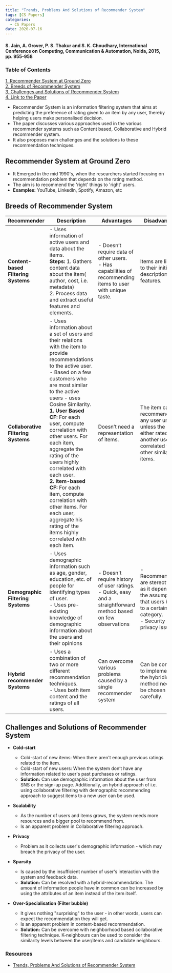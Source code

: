 ```yaml
---
title: "Trends, Problems And Solutions of Recommender System"
tags: [CS Papers]
categories:
  - CS Papers
date: 2020-07-16
---
```


#### S. Jain, A. Grover, P. S. Thakur and S. K. Choudhary, International Conference on Computing, Communication & Automation, Noida, 2015, pp. 955-958


### Table of Contents
[1. Recommender System at Ground Zero](#recommender-system-at-ground-zero)   
[2. Breeds of Recommender System](#breeds-of-recommender-system)  
[3. Challenges and Solutions of Recommender System](#challenges-and-solutions-of-recommender-system)   
[4. Link to the Paper](https://ieeexplore.ieee.org/document/7148534)



- Recommender System is an information filtering system that aims at predicting the preference of rating given to an item by any user, thereby helping users make personalised decision.
- The paper discusses various approaches used in the various recommender systems such as Content based, Collaborative and Hybrid recommender system.   
- It also proposes main challenges and the solutions to these recommendation techniques.


## Recommender System at Ground Zero
- It Emerged in the mid 1990's, when the researchers started focusing on recommendation problem that depends on the rating method.
- The aim is to recommend the 'right' things to  'right' users.
- **Examples:** YouTube, LinkedIn, Spotify, Amazon, etc


## Breeds of Recommender System

| Recommender                         | Description | Advantages | Disadvantages |   
| -----------                         | ------------------ | ----------- | ----------- |  
| **Content-based Filtering Systems** | - Uses information of active users and data about the items. <br> **Steps:** 1. Gathers content data about the item( author, cost, i.e. metadata)<br>2. Process data and extract useful features and elements. | - Doesn’t require data of other users.  <br> - Has capabilities of recommending items to user with unique taste. | Items are limited to their initial descriptions or features. |
| **Collaborative Filtering Systems** | - Uses information about a set of users and their relations with the item to provide recommendations to the active user. <br> - Based on a few customers who are most similar to the active users - uses Cosine Similarity. <br> **1. User Based CF:** For each user, compute correlation with other users. For each item, aggregate the rating of the users highly correlated with each user. <br> **2. Item-based CF:** For each item, compute correlation with other items. For each user, aggregate his rating of the items highly correlated with each item. | Doesn’t need a representation of items. | The item can’t be recommended to any user until and unless the item is either rated by another user(s) or correlated with other similar items.|
| **Demographic Filtering Systems**   | - Uses demographic information such as age, gender, education, etc. of people for identifying types of user. <br> - Uses pre-existing knowledge of demographic information about the users and their opinions | - Doesn't require history of user ratings. <br> - Quick, easy and a straightforward method based on few observations | - Recommendations are stereotypical, as it depends on the assumption that users belong to a certain category. <br> - Security and privacy issues. |
| **Hybrid recommender Systems**      | - Uses a combination of two or more different recommendation techniques. <br> - Uses both item content and the ratings of all users. | Can overcome various problems caused by a single recommender system | Can be complex to implement as the hybridisation method needs to be chosen carefully. |



## Challenges and Solutions of Recommender System
- **Cold-start**
  - Cold-start of new items: When there aren't enough previous ratings related to the item.
  - Cold-start of new users: When the system don’t have any information related to user's past purchases or ratings.
  - **Solution:** Can use demographic information about the user from SNS or the sign-up page. Additionally, an hybrid approach of i.e. using collaborative filtering with demographic recommending approach to suggest items to a new user can be used.

- **Scalability**
  - As the number of users and items grows, the system needs more resources and a bigger pool to recommend from.
  - Is an apparent problem in Collaborative filtering approach.

- **Privacy**
  - Problem as it collects user's demographic information - which may breach the privacy of the user.

- **Sparsity**
  - Is caused by the insufficient number of user's interaction with the system and feedback data.
  - **Solution:** Can be resolved with a hybrid-recommendation. The amount of information people have in common can be increased by using the attributes of an item instead of the item itself.

- **Over-Specialisation (Filter bubble)**
  - It gives nothing "surprising" to the user - in other words, users can expect the recommendation they will get.
  - Is an apparent problem in content-based recommendation.
  - **Solution:** Can be overcome with neighborhood based collaborative filtering technique. K-neighbours can be used to consider the similarity levels between the user/items and candidate neighbours.


### Resources
 - [Trends, Problems And Solutions of Recommender System](https://ieeexplore.ieee.org/document/7148534)
